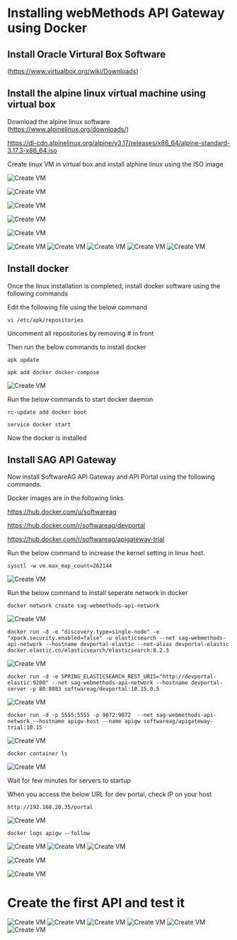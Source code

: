 # Installing webMethods API Gateway using Docker

## Install Oracle Virtural Box Software

(https://www.virtualbox.org/wiki/Downloads)
`
## Install the alpine linux virtual machine using virtual box

Download the alpine linux software
(https://www.alpinelinux.org/downloads/)

https://dl-cdn.alpinelinux.org/alpine/v3.17/releases/x86_64/alpine-standard-3.17.3-x86_64.iso

Create linux VM in virtual box and install alphine linux using the ISO image

![Create VM](/images/install/linux-vm-0.jpg)

![Create VM](/images/install/linux-vm.jpg)

![Create VM](/images/install/linux-vm-1.jpg)

![Create VM](/images/install/linux-vm-2.jpg)

![Create VM](/images/install/linux-vm-3.jpg)

![Create VM](/images/install/linux-vm-4.jpg)
![Create VM](/images/install/linux-vm-5.jpg)
![Create VM](/images/install/linux-vm-6.jpg)
![Create VM](/images/install/linux-vm-7.jpg)
![Create VM](/images/install/linux-vm-8.jpg)

## Install docker
Once the linux installation is completed, install docker software using the following commands

Edit the following file using the below command

```vi /etc/apk/repositories```

Uncomment all repositories by removing # in front

Then run the below commands to install docker

```
apk update
```

```
apk add docker docker-compose
```
![Create VM](/images/install/docker-2.jpg)


Run the below commands to start docker daemon
```
rc-update add docker boot
```
```
service docker start
```

Now the docker is installed

## Install SAG API Gateway
Now install SoftwareAG API Gateway and API Portal using the following commands.

Docker images are in the following links

https://hub.docker.com/u/softwareag

https://hub.docker.com/r/softwareag/devportal

https://hub.docker.com/r/softwareag/apigateway-trial


Run the below command to increase the kernel setting in linux host.
```
sysctl -w vm.max_map_count=262144
```
![Create VM](/images/install/docker-3-map-setting.jpg)


Run the below command to install seperate network in docker

```
docker network create sag-webmethods-api-network
```
![Create VM](/images/install/docker-3-create-network.jpg)


```
docker run -d -e "discovery.type=single-node" -e "xpack.security.enabled=false" -u elasticsearch --net sag-webmethods-api-network --hostname devportal-elastic --net-alias devportal-elastic docker.elastic.co/elasticsearch/elasticsearch:8.2.3
```

![Create VM](/images/install/docker-5-elastic-docker.jpg)



```
docker run -d -e SPRING_ELASTICSEARCH_REST_URIS="http://devportal-elastic:9200" --net sag-webmethods-api-network --hostname devportal-server -p 80:8083 softwareag/devportal:10.15.0.5
```

![Create VM](/images/install/docker-4-dev-portal-docker.jpg)



```
docker run -d -p 5555:5555 -p 9072:9072  --net sag-webmethods-api-network --hostname apigw-host --name apigw softwareag/apigateway-trial:10.15
```


![Create VM](/images/install/docker-6.jpg)


```
docker container ls
```

![Create VM](/images/install/docker-7.jpg)

Wait for few minutes for servers to startup

When you access the below URL for dev portal, check IP on your host

```
http://192.168.20.35/portal
```

![Create VM](/images/install/docker-8.jpg)


```
docker logs apigw --follow
```

![Create VM](/images/install/docker-9.jpg)
![Create VM](/images/install/docker-10.jpg)
![Create VM](/images/install/docker-11.jpg)

![Create VM](/images/install/api-1.jpg)

![Create VM](/images/install/api-2.jpg)

# Create the first API and test it


![Create VM](/images/install/api-3.jpg)
![Create VM](/images/install/api-4.jpg)
![Create VM](/images/install/api-5.jpg)
![Create VM](/images/install/api-6.jpg)
![Create VM](/images/install/api-7.jpg)
![Create VM](/images/install/api-8.jpg)






